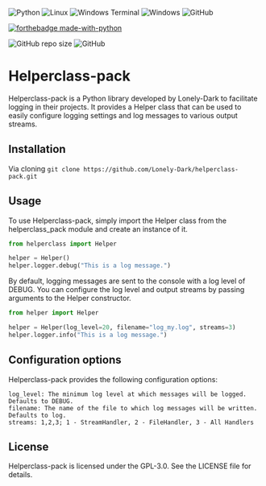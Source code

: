![Python](https://img.shields.io/badge/python-3670A0?style=for-the-badge&logo=python&logoColor=ffdd54)
![Linux](https://img.shields.io/badge/Linux-FCC624?style=for-the-badge&logo=linux&logoColor=black)
![Windows Terminal](https://img.shields.io/badge/Windows%20Terminal-%234D4D4D.svg?style=for-the-badge&logo=windows-terminal&logoColor=white)
![Windows](https://img.shields.io/badge/Windows-0078D6?style=for-the-badge&logo=windows&logoColor=white)
![GitHub](https://img.shields.io/badge/github-%23121011.svg?style=for-the-badge&logo=github&logoColor=white)

[![forthebadge made-with-python](http://ForTheBadge.com/images/badges/made-with-python.svg)](https://www.python.org/)

![GitHub repo size](https://img.shields.io/github/repo-size/Lonely-Dark/helperclass-pack?style=flat-square)
![GitHub](https://img.shields.io/github/license/Lonely-Dark/helperclass-pack?style=flat-square)

# Helperclass-pack
Helperclass-pack is a Python library developed by Lonely-Dark to facilitate logging in their projects. It provides a Helper class that can be used to easily configure logging settings and log messages to various output streams.

## Installation
Via cloning
`git clone https://github.com/Lonely-Dark/helperclass-pack.git`

## Usage
To use Helperclass-pack, simply import the Helper class from the helperclass_pack module and create an instance of it.

```python
from helperclass import Helper

helper = Helper()
helper.logger.debug("This is a log message.")
```

By default, logging messages are sent to the console with a log level of DEBUG. You can configure the log level and output streams by passing arguments to the Helper constructor.

```python
from helper import Helper

helper = Helper(log_level=20, filename="log_my.log", streams=3)
helper.logger.info("This is a log message.")
```

## Configuration options
Helperclass-pack provides the following configuration options:

```
log_level: The minimum log level at which messages will be logged. Defaults to DEBUG.
filename: The name of the file to which log messages will be written. Defaults to log.
streams: 1,2,3; 1 - StreamHandler, 2 - FileHandler, 3 - All Handlers
```
## License
Helperclass-pack is licensed under the GPL-3.0. See the LICENSE file for details.